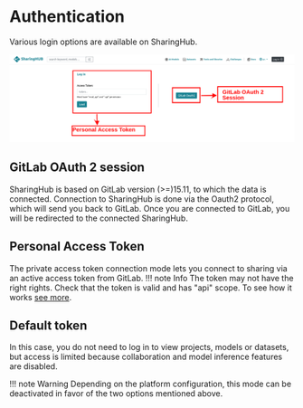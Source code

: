 # Authentication

Various login options are available on SharingHub.

![home_login_option](figures/auth/auth_mode_login.png)

## GitLab OAuth 2 session

SharingHub is based on GitLab version (>=)15.11, to which the data is connected. Connection to SharingHub is done via the Oauth2
protocol, which will send you back to GitLab. Once you are connected to GitLab, you will be redirected to the connected SharingHub.

## Personal Access Token

The private access token connection mode lets you connect to sharing via an active access token from GitLab.
!!! note Info
    The token may not have the right rights. Check that the token is valid and has "api" scope. To see how it works [see more](https://docs.gitlab.com/ee/user/project/settings/project_access_tokens.html).

## Default token

In this case, you do not need to log in to view projects, models or datasets, but access is limited because collaboration and model inference features are disabled.

!!! note Warning
    Depending on the platform configuration, this mode can be deactivated in favor of the two options mentioned above.
